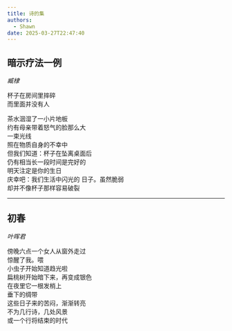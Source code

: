 ```yaml
---
title: 诗的集
authors:
  - Shawn
date: 2025-03-27T22:47:40
---  
```

## 暗示疗法一例  

*臧棣*  

杯子在房间里摔碎   
而里面并没有人   
<!-- more -->
茶水洇湿了一小片地板   
约有母亲带着怒气的脸那么大   
一束光线   
照在物质自身的不幸中   
但我们知道：杯子在坠离桌面后   
仍有相当长一段时间是完好的   
明天注定是你的生日   
庆幸吧：我们生活中闪光的 日子。虽然脆弱   
却并不像杯子那样容易破裂  

--- 

## 初春  

*叶晖君*   

傍晚六点一个女人从窗外走过   
惊醒了我。喂   
小虫子开始知道趋光啦   
扁桃树开始暗下来，再变成银色   
在夜里它一根发梢上   
垂下的绸带   
这些日子来的苦闷，渐渐转亮   
不为几行诗，几处风景   
或一个行将结束的时代